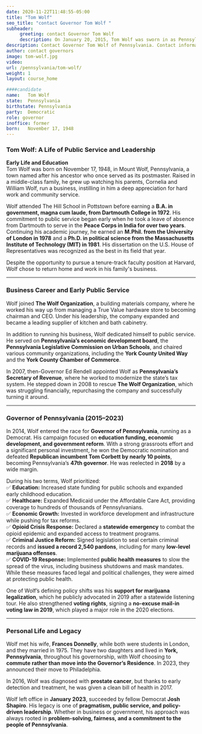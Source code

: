 ```yaml
---
date: 2020-11-22T11:48:55-05:00
title: "Tom Wolf"
seo_title: "contact Governor Tom Wolf "
subheader:
     greeting: contact Governor Tom Wolf 
     description: On January 20, 2015, Tom Wolf was sworn in as Pennsylvania’s 47th governor. 
description: Contact Governor Tom Wolf of Pennsylvania. Contact information for Tom Wolf includes his email address, phone number, and mailing address.
author: contact governors
image: tom-wolf.jpg
video:
url: /pennsylvania/tom-wolf/
weight: 1
layout: course_home

####candidate
name:	Tom Wolf
state:	Pennsylvania
birthstate: Pennsylvania
party:	Democratic
role: governor
inoffice: former
born:	November 17, 1948
---
```




### **Tom Wolf: A Life of Public Service and Leadership**  

**Early Life and Education**  
Tom Wolf was born on November 17, 1948, in Mount Wolf, Pennsylvania, a town named after his ancestor who once served as its postmaster. Raised in a middle-class family, he grew up watching his parents, Cornelia and William Wolf, run a business, instilling in him a deep appreciation for hard work and community service.  

Wolf attended The Hill School in Pottstown before earning a **B.A. in government, magna cum laude, from Dartmouth College in 1972**. His commitment to public service began early when he took a leave of absence from Dartmouth to serve in the **Peace Corps in India for over two years**. Continuing his academic journey, he earned an **M.Phil. from the University of London in 1978** and a **Ph.D. in political science from the Massachusetts Institute of Technology (MIT) in 1981**. His dissertation on the U.S. House of Representatives was recognized as the best in its field that year.  

Despite the opportunity to pursue a tenure-track faculty position at Harvard, Wolf chose to return home and work in his family's business.  

---

### **Business Career and Early Public Service**  
Wolf joined **The Wolf Organization**, a building materials company, where he worked his way up from managing a True Value hardware store to becoming chairman and CEO. Under his leadership, the company expanded and became a leading supplier of kitchen and bath cabinetry.  

In addition to running his business, Wolf dedicated himself to public service. He served on **Pennsylvania’s economic development board**, the **Pennsylvania Legislative Commission on Urban Schools**, and chaired various community organizations, including the **York County United Way** and the **York County Chamber of Commerce**.  

In 2007, then-Governor Ed Rendell appointed Wolf as **Pennsylvania’s Secretary of Revenue**, where he worked to modernize the state’s tax system. He stepped down in 2008 to rescue **The Wolf Organization**, which was struggling financially, repurchasing the company and successfully turning it around.  

---

### **Governor of Pennsylvania (2015–2023)**  
In 2014, Wolf entered the race for **Governor of Pennsylvania**, running as a Democrat. His campaign focused on **education funding, economic development, and government reform**. With a strong grassroots effort and a significant personal investment, he won the Democratic nomination and defeated **Republican incumbent Tom Corbett by nearly 10 points**, becoming Pennsylvania’s **47th governor**. He was reelected in **2018** by a wide margin.  

During his two terms, Wolf prioritized:  
✅ **Education:** Increased state funding for public schools and expanded early childhood education.  
✅ **Healthcare:** Expanded Medicaid under the Affordable Care Act, providing coverage to hundreds of thousands of Pennsylvanians.  
✅ **Economic Growth:** Invested in workforce development and infrastructure while pushing for tax reforms.  
✅ **Opioid Crisis Response:** Declared a **statewide emergency** to combat the opioid epidemic and expanded access to treatment programs.  
✅ **Criminal Justice Reform:** Signed legislation to seal certain criminal records and **issued a record 2,540 pardons**, including for many **low-level marijuana offenses**.  
✅ **COVID-19 Response:** Implemented **public health measures** to slow the spread of the virus, including business shutdowns and mask mandates. While these measures faced legal and political challenges, they were aimed at protecting public health.  

One of Wolf’s defining policy shifts was his **support for marijuana legalization**, which he publicly advocated in 2019 after a statewide listening tour. He also strengthened **voting rights**, signing a **no-excuse mail-in voting law in 2019**, which played a major role in the 2020 elections.  

---

### **Personal Life and Legacy**  
Wolf met his wife, **Frances Donnelly**, while both were students in London, and they married in 1975. They have two daughters and lived in **York, Pennsylvania**, throughout his governorship, with Wolf choosing to **commute rather than move into the Governor’s Residence**. In 2023, they announced their move to Philadelphia.  

In 2016, Wolf was diagnosed with **prostate cancer**, but thanks to early detection and treatment, he was given a clean bill of health in 2017.  

Wolf left office in **January 2023**, succeeded by fellow Democrat **Josh Shapiro**. His legacy is one of **pragmatism, public service, and policy-driven leadership**. Whether in business or government, his approach was always rooted in **problem-solving, fairness, and a commitment to the people of Pennsylvania**.  

